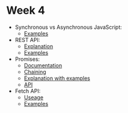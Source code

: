 # Week 4


- Synchronous vs Asynchronous JavaScript:
    - <a href="https://www.freecodecamp.org/news/synchronous-vs-asynchronous-in-javascript/">Examples</a>
- REST API:
    - <a href="https://www.youtube.com/watch?v=SLwpqD8n3d0&t=8s">Explanation</a>
    - <a href="https://www.youtube.com/watch?v=-mN3VyJuCjM&t=39s">Examples</a>
- Promises:
    - <a href="https://javascript.info/promise-basics">Documentation</a>
    - <a href="https://javascript.info/promise-chaining">Chaining</a>
    - <a href="https://web.dev/promises/">Explanation with examples</a>
    - <a href="https://javascript.info/promise-api">API</a>
- Fetch API:
    - <a href="https://developer.mozilla.org/en-US/docs/Web/API/Fetch_API/Using_Fetch">Useage</a>
    - <a href="https://www.digitalocean.com/community/tutorials/how-to-use-the-javascript-fetch-api-to-get-data">Examples</a>
